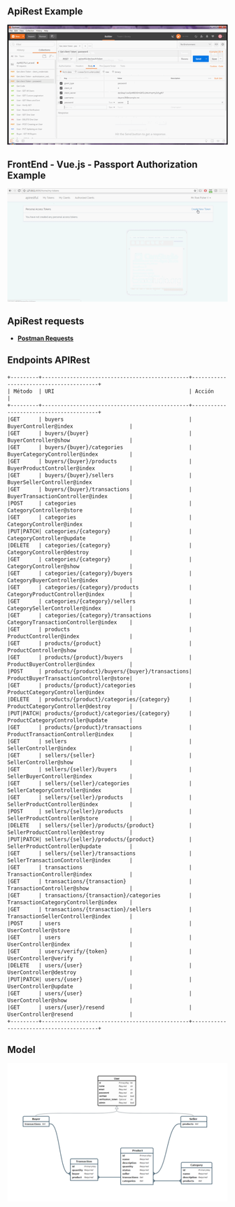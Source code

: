## ApiRest Example

![Alt Text](https://github.com/Gatop/laravel-c1-apirestful/blob/master/doc/doc-gif.gif)

## FrontEnd - Vue.js - Passport Authorization Example

![Alt Text](https://github.com/Gatop/laravel-c1-apirestful/blob/master/doc/doc-gif2.gif)

## ApiRest requests

 * <a href="https://github.com/Gatop/laravel-c1-apirestful/blob/master/doc/ApiRESTful%20Laravel.postman_collection.json">**Postman Requests**</a>

## Endpoints APIRest


	+---------+-----------------------------------------------+----------------------------------------+
	| Método  | URI                                           | Acción                                 |
	+---------+-----------------------------------------------+----------------------------------------+
	|GET      | buyers                                        | BuyerController@index                  |
	|GET      | buyers/{buyer}                                | BuyerController@show                   |
	|GET      | buyers/{buyer}/categories                     | BuyerCategoryController@index          |
	|GET      | buyers/{buyer}/products                       | BuyerProductController@index           |
	|GET      | buyers/{buyer}/sellers                        | BuyerSellerController@index            |
	|GET      | buyers/{buyer}/transactions                   | BuyerTransactionController@index       |
	|POST     | categories                                    | CategoryController@store               |
	|GET      | categories                                    | CategoryController@index               |
	|PUT|PATCH| categories/{category}                         | CategoryController@update              |
	|DELETE   | categories/{category}                         | CategoryController@destroy             |
	|GET      | categories/{category}                         | CategoryController@show                |
	|GET      | categories/{category}/buyers                  | CategoryBuyerController@index          |
	|GET      | categories/{category}/products                | CategoryProductController@index        |
	|GET      | categories/{category}/sellers                 | CategorySellerController@index         |
	|GET      | categories/{category}/transactions            | CategoryTransactionController@index    |
	|GET      | products                                      | ProductController@index                |
	|GET      | products/{product}                            | ProductController@show                 |
	|GET      | products/{product}/buyers                     | ProductBuyerController@index           |
	|POST     | products/{product}/buyers/{buyer}/transactions| ProductBuyerTransactionController@store|
	|GET      | products/{product}/categories                 | ProductCategoryController@index        |
	|DELETE   | products/{product}/categories/{category}      | ProductCategoryController@destroy      |
	|PUT|PATCH| products/{product}/categories/{category}      | ProductCategoryController@update       |
	|GET      | products/{product}/transactions               | ProductTransactionController@index     |
	|GET      | sellers                                       | SellerController@index                 |
	|GET      | sellers/{seller}                              | SellerController@show                  |
	|GET      | sellers/{seller}/buyers                       | SellerBuyerController@index            |
	|GET      | sellers/{seller}/categories                   | SellerCategoryController@index         |
	|GET      | sellers/{seller}/products                     | SellerProductController@index          |
	|POST     | sellers/{seller}/products                     | SellerProductController@store          |
	|DELETE   | sellers/{seller}/products/{product}           | SellerProductController@destroy        |
	|PUT|PATCH| sellers/{seller}/products/{product}           | SellerProductController@update         |
	|GET      | sellers/{seller}/transactions                 | SellerTransactionController@index      |
	|GET      | transactions                                  | TransactionController@index            |
	|GET      | transactions/{transaction}                    | TransactionController@show             |
	|GET      | transactions/{transaction}/categories         | TransactionCategoryController@index    |
	|GET      | transactions/{transaction}/sellers            | TransactionSellerController@index      |
	|POST     | users                                         | UserController@store                   |
	|GET      | users                                         | UserController@index                   |
	|GET      | users/verify/{token}                          | UserController@verify                  |
	|DELETE   | users/{user}                                  | UserController@destroy                 |
	|PUT|PATCH| users/{user}                                  | UserController@update                  |
	|GET      | users/{user}                                  | UserController@show                    |
	|GET      | users/{user}/resend                           | UserController@resend                  |
	+---------+-----------------------------------------------+----------------------------------------+	

## Model

![Alt Text](https://github.com/Gatop/laravel-c1-apirestful/blob/master/doc/DOC-Purchase-Sale-System.png)

